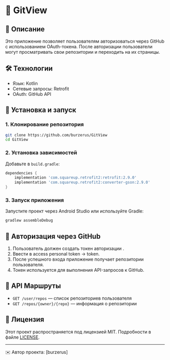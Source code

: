 # 🚀 GitView 

## 📌 Описание
Это приложение позволяет пользователям авторизоваться через GitHub с использованием OAuth-токена. После авторизации пользователи могут просматривать свои репозитории и переходить на их страницы.

## 🛠 Технологии
- Язык: Kotlin
- Сетевые запросы: Retrofit
- OAuth: GitHub API

## 🔧 Установка и запуск
### 1. Клонирование репозитория
```sh
git clone https://github.com/burzerus/GitView
cd GitView
```

### 2. Установка зависимостей
Добавьте в `build.gradle`:
```gradle
dependencies {
    implementation 'com.squareup.retrofit2:retrofit:2.9.0'
    implementation 'com.squareup.retrofit2:converter-gson:2.9.0'
}
```



### 3. Запуск приложения
Запустите проект через Android Studio или используйте Gradle:
```sh
gradlew assembleDebug
```

## 🔑 Авторизация через GitHub
1. Пользователь должен создать токен авторизации .
2. Ввести в access personal token -> token.
3. После успешного входа приложение получает репозитории пользователя.
4. Токен используется для выполнения API-запросов к GitHub.

## 📄 API Маршруты
- `GET /user/repos` — список репозиториев пользователя
- `GET /repos/{owner}/{repo}` — информация о репозитории

## 📌 Лицензия
Этот проект распространяется под лицензией MIT. Подробности в файле [LICENSE](LICENSE).

---
✉️ Автор проекта: [burzerus]


